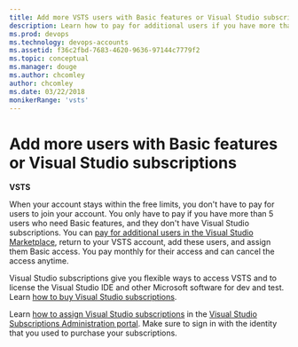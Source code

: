 ```yaml
---
title: Add more VSTS users with Basic features or Visual Studio subscriptions
description: Learn how to pay for additional users if you have more than 5 users who need Basic features and assign VS subscriptions
ms.prod: devops
ms.technology: devops-accounts
ms.assetid: f36c2fbd-7683-4620-9636-97144c7779f2
ms.topic: conceptual
ms.manager: douge
ms.author: chcomley
author: chcomley
ms.date: 03/22/2018
monikerRange: 'vsts'
---
```

# Add more users with Basic features or Visual Studio subscriptions

**VSTS**

When your account stays within the free limits, you don't have to pay for users to join your account.
You only have to pay if you have more than 5 users who need Basic features, and they don't have Visual Studio subscriptions.
You can [pay for additional users in the Visual Studio Marketplace](../billing/buy-basic-access-add-users.md),
return to your VSTS account, add these users, and assign them Basic access.
You pay monthly for their access and can cancel the access anytime.

Visual Studio subscriptions give you flexible ways to access VSTS and to license the Visual Studio IDE and other Microsoft software for dev and test.
Learn [how to buy Visual Studio subscriptions](https://docs.microsoft.com/visualstudio/subscriptions/vscloud-overview).

Learn [how to assign Visual Studio subscriptions](https://docs.microsoft.com/visualstudio/subscriptions/assign-license)
in the [Visual Studio Subscriptions Administration portal](https://manage.visualstudio.com/_apis/Home/redirect?RedirectSource=Commerce).
Make sure to sign in with the identity that you used to purchase your subscriptions.
